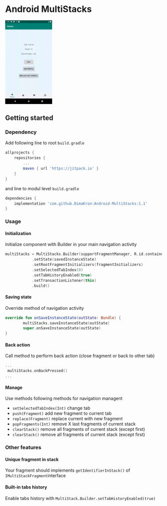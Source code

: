 Android MultiStacks      
===================  
<img src="https://github.com/DimaKron/Android-MultiStacks/blob/master/sample.gif" width="30%">

## Getting started

### Dependency

Add following line to root `build.gradle`

```groovy
allprojects {
    repositories {
        ...
        maven { url 'https://jitpack.io' }
    }
}
```

and line to modul level `build.gradle`

```groovy
dependencies {
    implementation 'com.github.DimaKron:Android-MultiStacks:1.1'
}
```

### Usage

#### Initialization
Initialize component with Builder in your main navigation activity

```kotlin
multiStacks = MultiStacks.Builder(supportFragmentManager, R.id.containerLayout)
            .setState(savedInstanceState)
            .setRootFragmentInitializers(fragmentInitializers)
            .setSelectedTabIndex(0)
            .setTabHistoryEnabled(true)
            .setTransactionListener(this)
            .build()
```

#### Saving state

Override method of navigation activity

```kotlin
override fun onSaveInstanceState(outState: Bundle) {
        multiStacks.saveInstanceState(outState)
        super.onSaveInstanceState(outState)
}
```

#### Back action

Call method to perform back action (close fragment or back to other tab)

```kotlin
...
 multiStacks.onBackPressed()
...
```

#### Manage

Use methods following methods for navigation managent

- `setSelectedTabIndex(Int)` change tab
- `push(Fragment)` add new fragment to current tab
- `replace(Fragment)` replace current with new fragment
- `popFragments(Int)` remove X last fragments of current stack
- `clearStack()` remove all fragments of current stack (except first)
- `clearStack()` remove all fragments of current stack (except first)

### Other features

#### Unique fragment in stack

Your fragment should implements `getIdentifierInStack()` of `IMultiStackFragment`interface

#### Built-in tabs history

Enable tabs history with `MultiStack.Builder.setTabHistoryEnabled(true)`

